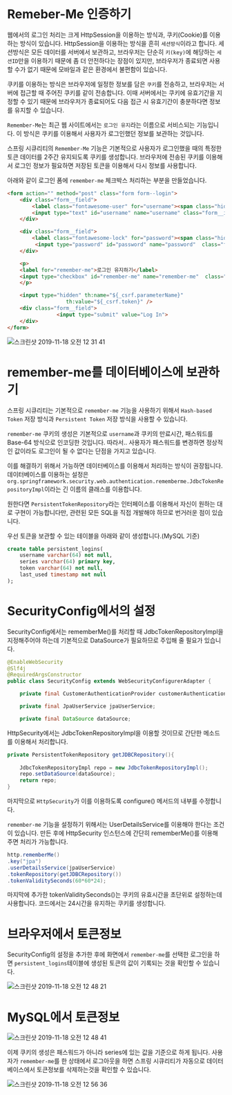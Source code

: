 # Remeber-Me 인증하기
웹에서의 로그인 처리는 크게 HttpSession을 이용하는 방식과, 쿠키(Cookie)를 이용하는 방식이 있습니다. HttpSession을 이용하는 방식을 흔히 `세션방식`이라고 합니다. 세션방식은 모든 데이터를 서버에서 보관하고, 브라우저는 단순히 `키(key)`에 해당하는 `세션ID`만을 이용하기 때문에 좀 더 안전하다는 장점이 있지만, 브라우저가 종료되면 사용할 수가 없기 때문에 모바일과 같은 환경에서 불편함이 있습니다.

쿠키를 이용하는 방식은 브라우저에 일정한 정보를 담은 `쿠키`를 전송하고, 브라우저는 서버에 접근할 때 주어진 쿠키를 같이 전송합니다. 이때 서버에서는 쿠키에 유효기간을 지정할 수 있기 때문에 브라우저가 종료되어도 다음 접근 시 유효기간이 충분하다면 정보를 유지할 수 있습니다.

`Remember-Me`는 최근 웹 사이트에서는 `로그인 유지`라는 이름으로 서비스되는 기능입니다. 이 방식은 쿠키를 이용해서 사용자가 로그인했던 정보를 보관하는 것입니다.

스프링 시큐리티의 `Remember-Me` 기능은 기본적으로 사용자가 로그인했을 때의 특정한 토큰 데이터를 2주간 유지되도록 쿠키를 생성합니다. 브라우저에 전송된 쿠키를 이용해서 로그인 정보가 필요하면 저장된 토큰을 이용해서 다시 정보를 사용합니다.

아래와 같이 로그인 폼에 `remember-me` 체크박스 처리하는 부분을 만들었습니다.

```html
<form action="" method="post" class="form form--login">
    <div class="form__field">
        <label class="fontawesome-user" for="username"><span class="hidden">Username</span></label>
        <input type="text" id="username" name="username" class="form__input" placeholder="Username" required>
    </div>

    <div class="form__field">
        <label class="fontawesome-lock" for="password"><span class="hidden">Password</span></label>
         <input type="password" id="password" name="password"  class="form__input" placeholder="Password" required>
    </div>

    <p>
    <label for="remember-me">로그인 유지하기</label>
    <input type="checkbox" id="remember-me" name="remember-me"  class="form__input" />
    </p>

    <input type="hidden" th:name="${_csrf.parameterName}"
                   th:value="${_csrf.token}" />
    <div class="form__field">
                <input type="submit" value="Log In">
    </div>
</form>
```


![스크린샷 2019-11-18 오전 12 31 41](https://user-images.githubusercontent.com/22395934/69009652-d3b9bc80-099a-11ea-9074-1a0318feb2b8.png)


# remember-me를 데이터베이스에 보관하기
스프링 시큐리티는 기본적으로 `remember-me` 기능을 사용하기 위해서 `Hash-based Token` 저장 방식과 `Persistent Token` 저장 방식을 사용할 수 있습니다.

`remember-me` 쿠키의 생성은 기본적으로 `username`과 쿠키의 만료시간, 패스워드를 Base-64 방식으로 인코딩한 것입니다. 따라서.. 사용자가 패스워드를 변경하면 정상적인 값이라도 로그인이 될 수 없다는 단점을 가지고 있습니다.

이를 해결하기 위해서 가능하면 데이터베이스를 이용해서 처리하는 방식이 권장됩니다.
데이터베이스를 이용하는 설정은 `org.springframework.security.web.authentication.rememberme.JdbcTokenRepositoryImpl`이라는 긴 이름의 클래스를 이용합니다.

원한다면 `PersistentTokenRepository`라는 인터페이스를 이용해서 자신이 원하는 대로 구현이 가능합니다만, 관련된 모든 SQL을 직접 개발해야 하므로 번거러운 점이 있습니다.

우선 토큰을 보관할 수 있는 테이블을 아래와 같이 생성합니다.(MySQL 기준)

```sql
create table persistent_logins(
    username varchar(64) not null,
    series varchar(64) primary key,
    token varchar(64) not null,
    last_used timestamp not null
);
```

# SecurityConfig에서의 설정
SecurityConfig에서는 rememberMe()를 처리할 때 JdbcTokenRepositoryImpl을 지정해주어야 하는데 기본적으로 DataSource가 필요하므로 주입해 줄 필요가 있습니다.

```java
@EnableWebSecurity
@Slf4j
@RequiredArgsConstructor
public class SecurityConfig extends WebSecurityConfigurerAdapter {

    private final CustomerAuthenticationProvider customerAuthenticationProvider;

    private final JpaUserService jpaUserService;

    private final DataSource dataSource;
```

HttpSecurity에서는 JdbcTokenRepositoryImpl을 이용할 것이므로 간단한 메소드를 이용해서 처리합니다.

```java
private PersistentTokenRepository getJDBCRepository(){
        
    JdbcTokenRepositoryImpl repo = new JdbcTokenRepositoryImpl();
    repo.setDataSource(dataSource);
    return repo;
}
```

마지막으로 `HttpSecurity`가 이를 이용하도록 configure() 메서드의 내부를 수정합니다.

`remember-me` 기능을 설정하기 위해서는 UserDetailsService를 이용해야 한다는 조건이 있습니다. 만든 후에 HttpSecurity 인스턴스에 간단히 rememberMe()를 이용해 주면 처리가 가능합니다.

```java
http.rememberMe()
.key("jpa")
.userDetailsService(jpaUserService)
.tokenRepository(getJDBCRepository())
.tokenValiditySeconds(60*60*24);
```

마지막에 추가한 tokenValiditySeconds()는 쿠키의 유효시간을 초단위로 설정하는데 사용합니다. 코드에서는 24시간을 유지하는 쿠키를 생성합니다.

# 브라우저에서 토큰정보
SecurityConfig의 설정을 추가한 후에 화면에서 `remember-me`를 선택한 로그인을 하면 `persistent_logins`테이블에 생성된 토큰의 값이 기록되는 것을 확인할 수 있습니다.

![스크린샷 2019-11-18 오전 12 48 21](https://user-images.githubusercontent.com/22395934/69009875-314f0880-099d-11ea-80cc-0d9c1b07398d.png)

# MySQL에서 토큰정보

![스크린샷 2019-11-18 오전 12 48 41](https://user-images.githubusercontent.com/22395934/69009876-314f0880-099d-11ea-9d24-dad912688878.png)


이제 쿠키의 생성은 패스워드가 아니라 series에 있는 값을 기준으로 하게 됩니다. 사용자가 `remember-me`를 한 상태에서 로그아웃을 하면 스프링 시큐리티가 자동으로 데이터베이스에서 토큰정보를 삭제하는것을 확인할 수 있습니다.


![스크린샷 2019-11-18 오전 12 56 36](https://user-images.githubusercontent.com/22395934/69010018-54c68300-099e-11ea-9986-95ace094bdd2.png)
